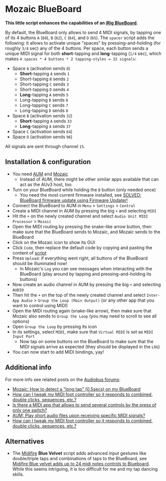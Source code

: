 # Mozaic BlueBoard

**This little script enhances the capabilities of an [iRig BlueBoard](https://www.ikmultimedia.com/products/irigblueboard/).**

By default, the BlueBoard only allows to send 4 MIDI signals, by tapping one of its 4 buttons `A` (`60`), `B` (`62`), `C` (`64`), and `D` (`65`). The `spacer` script adds the following: it allows to activate unique "spaces" by pressing-and-holding (for roughly `3/4` sec) any of the 4 buttons. Per space, each button sends a unique MIDI signal for both **short**-tapping and **long**-tapping (`1/4` sec), which makes `4 spaces * 4 buttons * 2 tapping-styles = 32 signals`:

- Space `A` (activation sends `0`)
    - **Short**-tapping `A` sends `1`
    - Short-tapping `B` sends `2`
    - Short-tapping `C` sends `3`
    - Short-tapping `D` sends `4`
    - **Long**-tapping `A` sends `5`
    - Long-tapping `B` sends `6`
    - Long-tapping `C` sends `7`
    - Long-tapping `D` sends `8`
- Space `B` (activation sends `32`)
    - **Short**-tapping `A` sends `33`
    - **Long**-tapping `A` sends `37`
- Space `C` (activation sends `64`)
- Space `D` (activation sends `96`)

All signals are sent through channel `15`.

## Installation & configuration

- You need [AUM](https://apps.apple.com/us/app/aum-audio-mixer/id1055636344) and [Mozaic](https://apps.apple.com/us/app/mozaic-plugin-workshop/id1457962653)
    - Instead of AUM, there might be other similar apps available that can act as the AUv3 host, too
- Turn on your BlueBoard while holding the `B` button (only needed once)
    - You need the most current firmware installed, see [SOLVED: BlueBoard firmware update using Firmware Updater!](https://cgi.ikmultimedia.com/ikforum/viewtopic.php?f=9&t=24780)
- Connect the BlueBoard to AUM in `Menu` > `Settings` > `Central`
- Create a MIDI channel in AUM by pressing the big `+` and selecting `MIDI`
- Hit the `+` on the newly created channel and select `Audio Unit MIDI Processor` > `Mozaic`
- Open the MIDI routing by pressing the snake-like arrow button, then make sure that the BlueBoard sends to Mozaic, and Mozaic sends to the BlueBoard
- Click on the Mozaic icon to show its GUI
- Click `Code`, then replace the default code by copying and pasting the content of [script](https://raw.githubusercontent.com/jmuheim/mozaic-blueboard/master/script)
- Press `Upload`: if everything went right, all buttons of the BlueBoard should be illuminated now!
    - In Mozaic's `Log` you can see messages when interacting with the BlueBoard (play around by tapping and pressing-and-holding its buttons)
- Now create an audio channel in AUM by pressing the big `+` and selecting `AUDIO`
- Then hit the `+` on the top of the newly created channel and select `Inter-App Audio` > `Group the Loop (Main Output)` (or any other app that you want to control using MIDI)
- Open the MIDI routing again (snake-like arrow), then make sure that Mozaic also sends to `Group the Loop` (you may need to scroll to see all options)
- Open `Group the Loop` by pressing its icon
- In its settings, select `MIDI`, make sure that `Virtual MIDI` is set as `MIDI Input Port`
    - Now tap on some buttons on the BlueBoard to make sure that the MIDI signals arrive as expected (they should be displayed in the `LOG`)
- You can now start to add MIDI bindings, yay!

## Additional info

For more info see related posts on the [Audiobus forums](https://forum.audiob.us/):

- [Mozaic: How to detect a "long tap" (0.5secs) on my BlueBoard](https://forum.audiob.us/discussion/39866/mozaic-how-to-detect-a-long-tap-0-5secs-on-my-blueboard)
- [How can I tweak my MIDI foot controller so it responds to combined, double clicks, sequences, etc.?](https://forum.audiob.us/discussion/39720/how-can-i-tweak-my-midi-foot-controller-so-it-responds-to-combined-double-clicks-sequences-etc)
- [Is there a MIDI app that allows to send several controls by the press of only one switch?](https://forum.audiob.us/discussion/39721/is-there-a-midi-app-that-allows-to-send-several-controls-by-the-press-of-only-one-switch#latest)
- [AUM: Play short audio files upon receiving specific MIDI signals?](https://forum.audiob.us/discussion/40256/aum-play-short-audio-files-upon-receiving-specific-midi-signals#latest)
- [How can I tweak my MIDI foot controller so it responds to combined, double clicks, sequences, etc.?](https://forum.audiob.us/discussion/39720/how-can-i-tweak-my-midi-foot-controller-so-it-responds-to-combined-double-clicks-sequences-etc/p1)

## Alternatives

- The [Midifire](https://apps.apple.com/us/app/midifire/id906600872) **Blue Velvet** script adds advanced input gestures like double/triple taps and combinations of taps to the BlueBoard, see [Midifire Blue velvet adds up to 24 midi notes controls to Blueboard](https://forum.audiob.us/discussion/29902/midifire-blue-velvet-adds-up-to-24-midi-notes-controls-to-blueboard/p1). While this seems intriguing, it is too difficult for me and my tap dancing skills.

